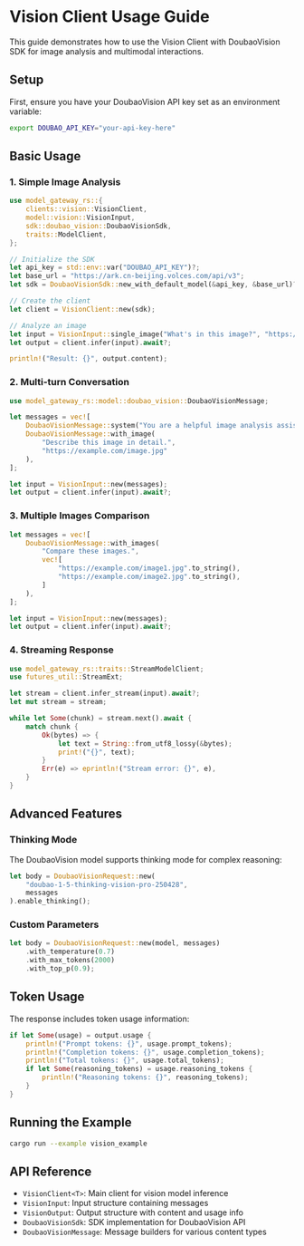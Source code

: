 # Vision Client Usage Guide

This guide demonstrates how to use the Vision Client with DoubaoVision SDK for image analysis and multimodal interactions.

## Setup

First, ensure you have your DoubaoVision API key set as an environment variable:

```bash
export DOUBAO_API_KEY="your-api-key-here"
```

## Basic Usage

### 1. Simple Image Analysis

```rust
use model_gateway_rs::{
    clients::vision::VisionClient,
    model::vision::VisionInput,
    sdk::doubao_vision::DoubaoVisionSdk,
    traits::ModelClient,
};

// Initialize the SDK
let api_key = std::env::var("DOUBAO_API_KEY")?;
let base_url = "https://ark.cn-beijing.volces.com/api/v3";
let sdk = DoubaoVisionSdk::new_with_default_model(&api_key, &base_url)?;

// Create the client
let client = VisionClient::new(sdk);

// Analyze an image
let input = VisionInput::single_image("What's in this image?", "https://example.com/image.jpg");
let output = client.infer(input).await?;

println!("Result: {}", output.content);
```

### 2. Multi-turn Conversation

```rust
use model_gateway_rs::model::doubao_vision::DoubaoVisionMessage;

let messages = vec![
    DoubaoVisionMessage::system("You are a helpful image analysis assistant."),
    DoubaoVisionMessage::with_image(
        "Describe this image in detail.",
        "https://example.com/image.jpg"
    ),
];

let input = VisionInput::new(messages);
let output = client.infer(input).await?;
```

### 3. Multiple Images Comparison

```rust
let messages = vec![
    DoubaoVisionMessage::with_images(
        "Compare these images.",
        vec![
            "https://example.com/image1.jpg".to_string(),
            "https://example.com/image2.jpg".to_string(),
        ]
    ),
];

let input = VisionInput::new(messages);
let output = client.infer(input).await?;
```

### 4. Streaming Response

```rust
use model_gateway_rs::traits::StreamModelClient;
use futures_util::StreamExt;

let stream = client.infer_stream(input).await?;
let mut stream = stream;

while let Some(chunk) = stream.next().await {
    match chunk {
        Ok(bytes) => {
            let text = String::from_utf8_lossy(&bytes);
            print!("{}", text);
        }
        Err(e) => eprintln!("Stream error: {}", e),
    }
}
```

## Advanced Features

### Thinking Mode

The DoubaoVision model supports thinking mode for complex reasoning:

```rust
let body = DoubaoVisionRequest::new(
    "doubao-1-5-thinking-vision-pro-250428",
    messages
).enable_thinking();
```

### Custom Parameters

```rust
let body = DoubaoVisionRequest::new(model, messages)
    .with_temperature(0.7)
    .with_max_tokens(2000)
    .with_top_p(0.9);
```

## Token Usage

The response includes token usage information:

```rust
if let Some(usage) = output.usage {
    println!("Prompt tokens: {}", usage.prompt_tokens);
    println!("Completion tokens: {}", usage.completion_tokens);
    println!("Total tokens: {}", usage.total_tokens);
    if let Some(reasoning_tokens) = usage.reasoning_tokens {
        println!("Reasoning tokens: {}", reasoning_tokens);
    }
}
```

## Running the Example

```bash
cargo run --example vision_example
```

## API Reference

- `VisionClient<T>`: Main client for vision model inference
- `VisionInput`: Input structure containing messages
- `VisionOutput`: Output structure with content and usage info
- `DoubaoVisionSdk`: SDK implementation for DoubaoVision API
- `DoubaoVisionMessage`: Message builders for various content types